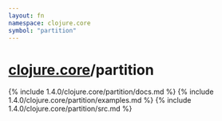 ```yaml
---
layout: fn
namespace: clojure.core
symbol: "partition"
---
```


# [clojure.core](../)/partition

{% include 1.4.0/clojure.core/partition/docs.md %}
{% include 1.4.0/clojure.core/partition/examples.md %}
{% include 1.4.0/clojure.core/partition/src.md %}

